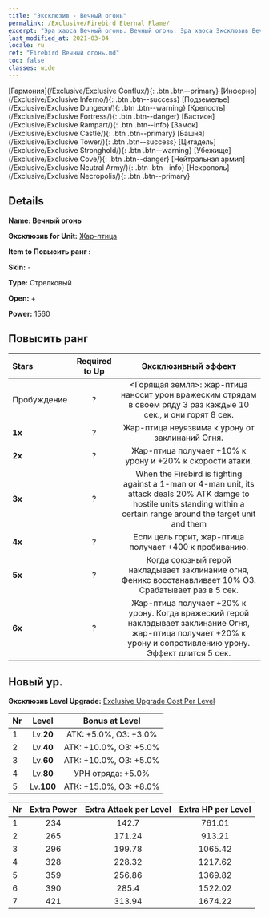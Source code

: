```yaml
---
title: "Эксклюзив - Вечный огонь"
permalink: /Exclusive/Firebird Eternal Flame/
excerpt: "Эра хаоса Вечный огонь. Вечный огонь. Эра хаоса Эксклюзив Вечный огонь. Жар-птица Эксклюзив."
last_modified_at: 2021-03-04
locale: ru
ref: "Firebird Вечный огонь.md"
toc: false
classes: wide
---
```

 [Гармония](/Exclusive/Exclusive Conflux/){: .btn .btn--primary} [Инферно](/Exclusive/Exclusive Inferno/){: .btn .btn--success} [Подземелье](/Exclusive/Exclusive Dungeon/){: .btn .btn--warning} [Крепость](/Exclusive/Exclusive Fortress/){: .btn .btn--danger} [Бастион](/Exclusive/Exclusive Rampart/){: .btn .btn--info} [Замок](/Exclusive/Exclusive Castle/){: .btn .btn--primary} [Башня](/Exclusive/Exclusive Tower/){: .btn .btn--success} [Цитадель](/Exclusive/Exclusive Stronghold/){: .btn .btn--warning} [Убежище](/Exclusive/Exclusive Cove/){: .btn .btn--danger} [Нейтральная армия](/Exclusive/Exclusive Neutral Army/){: .btn .btn--info} [Некрополь](/Exclusive/Exclusive Necropolis/){: .btn .btn--primary} 

## Details
 **Name: Вечный огонь** 

 **Эксклюзив for Unit:** [Жар-птица](/units/Firebird/) 

 **Item to Повысить ранг :** -

 **Skin:** -

 **Type:** Стрелковый

 **Open:** +

 **Power:** 1560

## Повысить ранг 

  |     Stars    |  Required to Up | Эксклюзивный эффект |
  |:-------------|:---------------:|:---------------:|
  |  Пробуждение  | ? | <Горящая земля>: жар-птица наносит урон вражеским отрядам в своем ряду 3 раз каждые 10 сек., и они горят 8 сек. |
  | **1x** <i class="fas fa-star"/> | ? | Жар-птица неуязвима к урону от заклинаний Огня. |
  | **2x** <i class="fas fa-star"/> | ? | Жар-птица получает +10% к урону и +20% к скорости атаки. |
  | **3x** <i class="fas fa-star"/> | ? | When the Firebird is fighting against a 1-man or 4-man unit, its attack deals 20% ATK damge to hostile units standing within a certain range around the target unit and <burns> them |
  | **4x** <i class="fas fa-star"/> | ? | Если цель горит, жар-птица получает +400 к пробиванию. |
  | **5x** <i class="fas fa-star"/> | ? | Когда союзный герой накладывает заклинание огня, Феникс восстанавливает 10% ОЗ. Срабатывает раз в 5 сек. |
  | **6x** <i class="fas fa-star"/> | ? | Жар-птица получает +20% к урону. Когда вражеский герой накладывает заклинание Огня, жар-птица получает +20% к урону и сопротивлению урону. Эффект длится 5 сек. |


## Новый ур.
 **Эксклюзив Level Upgrade:** [Exclusive Upgrade Cost Per Level](/Exclusive/ExclusiveUpgradeCostPerLevel/)

  |  Nr  |   Level  | Bonus at Level |
  |:-----|:--------:|:--------------:|
  | 1 | Lv.**20** | АТК: +5.0%, ОЗ: +3.0% |
  | 2 | Lv.**40** | АТК: +10.0%, ОЗ: +5.0% |
  | 3 | Lv.**60** | АТК: +10.0%, ОЗ: +5.0% |
  | 4 | Lv.**80** | УРН отряда: +5.0% |
  | 5 | Lv.**100** | АТК: +15.0%, ОЗ: +8.0% |


  |  Nr  |  Extra Power | Extra Attack per Level | Extra HP per Level |
  |:-----|:--------:|:--------:|:--------:|
  | 1 | 234 | 142.7 | 761.01 |
  | 2 | 265 | 171.24 | 913.21 |
  | 3 | 296 | 199.78 | 1065.42 |
  | 4 | 328 | 228.32 | 1217.62 |
  | 5 | 359 | 256.86 | 1369.82 |
  | 6 | 390 | 285.4 | 1522.02 |
  | 7 | 421 | 313.94 | 1674.22 |


